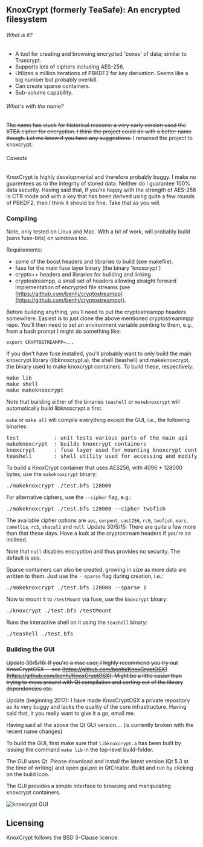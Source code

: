 
KnoxCrypt (formerly TeaSafe): An encrypted filesystem
-----------------------------------------------------

###### What is it?

- A tool for creating and browsing encrypted 'boxes' of data; similar to Truecrypt. 
- Supports lots of ciphers including AES-256. 
- Utilizes a million iterations of PBKDF2 for key derivation. Seems like a big number but probably overkill.
- Can create sparse containers.
- Sub-volume capability.

###### What's with the name?

~~The name has stuck for historical reasons: a very early version used the XTEA cipher for encryption. I think the project could do with a better name though. Let me know if you have any suggestions.~~ I renamed the project to knoxcrypt. 

###### Caveats

KnoxCrypt is highly developmental and therefore probably buggy. I make no guarentees as to the integrity of stored data. Neither do I guarantee 100% data security. Having said that, if you're happy with the strength of AES-256 in CTR mode and with a key that has been derived using quite a few rounds of PBKDF2, then I think it should be fine. Take that as you will.

### Compiling

Note, only tested on Linux and Mac. With a bit of work, will probably build (sans fuse-bits) on windows
too.

Requirements:
 
- some of the boost headers and libraries to build (see makefile).
- fuse for the main fuse layer binary (the binary 'knoxcrypt')
- crypto++ headers and libraries for building and linking
- cryptostreampp, a small set of headers allowing straight forward implementation of encrypted file streams (see [https://github.com/benhj/cryptostreampp](https://github.com/benhj/cryptostreampp)).

Before building anything, you'll need to put the cryptostreampp headers somewhere. Easiest is to just clone the above mentioned cryptostreammpp repo. You'll then need to set an environment variable pointing to them, e.g., from a bash prompt I might do something like:

`export CRYPTOSTREAMPP=...`

If you don't have fuse installed, you'll probably want to only build the main 
knoxcrypt library (libknoxcrypt.a), the shell (teashell) and makeknoxcrypt, the binary
used to make knoxcrypt containers. To build these, respectively:
<pre>
make lib
make shell
make makeknoxcrypt
</pre>
Note that building either of the binaries `teashell` or `makeknoxcrypt` will automatically build 
libknoxcrypt.a first.

`make` or `make all` will compile everything except the GUI, i.e., the following binaries:

<pre>
test           : unit tests various parts of the main api
makeknoxcrypt  : builds knoxcrypt containers
knoxcrypt      : fuse layer used for mounting knoxcrypt containers
teashell       : shell utility used for accessing and modifying knoxcrypt containers
</pre>

To build a KnoxCrypt container that uses AES256, with 4096 * 128000 bytes, use the `makeknoxcrypt` binary:

<pre>
./makeknoxcrypt ./test.bfs 128000
</pre>

For alternative ciphers, use the `--cipher` flag, e.g.:

<pre>
./makeknoxcrypt ./test.bfs 128000 --cipher twofish
</pre>

The available cipher options are `aes`, `serpent`, `cast256`, `rc6`, `twofish`, `mars`, `camellia`, `rc5`, `shacal2` and `null`. Update 30/5/15: There are quite a few more than that these days. Have a look at the cryptostream headers if you're so inclined.

Note that `null` disables encryption and thus provides no security. The default is aes.

Sparse containers can also be created, growing in size as more data are written to them. Just use the `--sparse` flag during creation, i.e.:

<pre>
./makeknoxcrypt ./test.bfs 128000 --sparse 1
</pre>

Now to mount it to `/testMount` via fuse, use the `knoxcrypt` binary:

<pre>
./knoxcrypt ./test.bfs /testMount
</pre>

Runs the interactive shell on it using the `teashell` binary:

<pre>
./teashell ./test.bfs
</pre>

### Building the GUI

~~Update 30/5/16: If you're a mac user, I highly recommend you try out KnoxCryptOSX -- see [https://github.com/benhj/KnoxCryptOSX](https://github.com/benhj/KnoxCryptOSX). Might be a little easier than trying to mess around with Qt compilation and sorting out of the library dependencies etc.~~

Update (beginning 2017): I have made KnoxCryptOSX a private repository as its very buggy and lacks the quality of the core infrastructure. Having said that, it you really want to give it a go, email me.

Having said all the above the Qt GUI version.... (is currently broken with the recent name changes)

To build the GUI, first make sure that `libknoxcrypt.a` has been built by issuing the
command `make lib` in the top-level build-folder. 

The GUI uses Qt. Please download and install the latest version (Qt 5.3 at the time
of writing) and open gui.pro in QtCreator. Build and run by clicking on the build icon.

The GUI provides a simple interface to browsing and manipulating knoxcrypt containers.

![knoxcrypt GUI](screenshots/gui.png?raw=true)

Licensing
---------

KnoxCrypt follows the BSD 3-Clause licence. 


